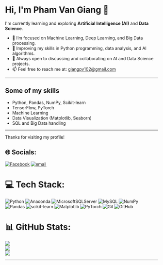 # Hi, I'm Pham Van Giang 👋

I'm currently learning and exploring **Artificial Intelligence (AI)** and **Data Science**.

- 🔭 I’m focused on Machine Learning, Deep Learning, and Big Data processing.
- 🌱 Improving my skills in Python programming, data analysis, and AI algorithms.
- 💬 Always open to discussing and collaborating on AI and Data Science projects.
- 📫 Feel free to reach me at: giangpv102@gmail.com
---

## Some of my skills
- Python, Pandas, NumPy, Scikit-learn
- TensorFlow, PyTorch
- Machine Learning
- Data Visualization (Matplotlib, Seaborn)
- SQL and Big Data handling

---

Thanks for visiting my profile!



## 🌐 Socials:
[![Facebook](https://img.shields.io/badge/Facebook-%231877F2.svg?logo=Facebook&logoColor=white)](https://www.facebook.com/giang.pv.102) [![email](https://img.shields.io/badge/Email-D14836?logo=gmail&logoColor=white)](mailto:giangpv102@gmail.cm) 

# 💻 Tech Stack:
![Python](https://img.shields.io/badge/python-3670A0?style=for-the-badge&logo=python&logoColor=ffdd54) ![Anaconda](https://img.shields.io/badge/Anaconda-%2344A833.svg?style=for-the-badge&logo=anaconda&logoColor=white) ![MicrosoftSQLServer](https://img.shields.io/badge/Microsoft%20SQL%20Server-CC2927?style=for-the-badge&logo=microsoft%20sql%20server&logoColor=white) ![MySQL](https://img.shields.io/badge/mysql-4479A1.svg?style=for-the-badge&logo=mysql&logoColor=white) ![NumPy](https://img.shields.io/badge/numpy-%23013243.svg?style=for-the-badge&logo=numpy&logoColor=white) ![Pandas](https://img.shields.io/badge/pandas-%23150458.svg?style=for-the-badge&logo=pandas&logoColor=white) ![scikit-learn](https://img.shields.io/badge/scikit--learn-%23F7931E.svg?style=for-the-badge&logo=scikit-learn&logoColor=white) ![Matplotlib](https://img.shields.io/badge/Matplotlib-%23ffffff.svg?style=for-the-badge&logo=Matplotlib&logoColor=black) ![PyTorch](https://img.shields.io/badge/PyTorch-%23EE4C2C.svg?style=for-the-badge&logo=PyTorch&logoColor=white) ![Git](https://img.shields.io/badge/git-%23F05033.svg?style=for-the-badge&logo=git&logoColor=white) ![GitHub](https://img.shields.io/badge/github-%23121011.svg?style=for-the-badge&logo=github&logoColor=white)
# 📊 GitHub Stats:
![](https://github-readme-stats.vercel.app/api?username=giangpv102&theme=default&hide_border=false&include_all_commits=false&count_private=false)<br/>
![](https://nirzak-streak-stats.vercel.app/?user=giangpv102&theme=default&hide_border=false)<br/>
![](https://github-readme-stats.vercel.app/api/top-langs/?username=giangpv102&theme=default&hide_border=false&include_all_commits=false&count_private=false&layout=compact)

---

<!-- Proudly created with GPRM ( https://gprm.itsvg.in ) -->
